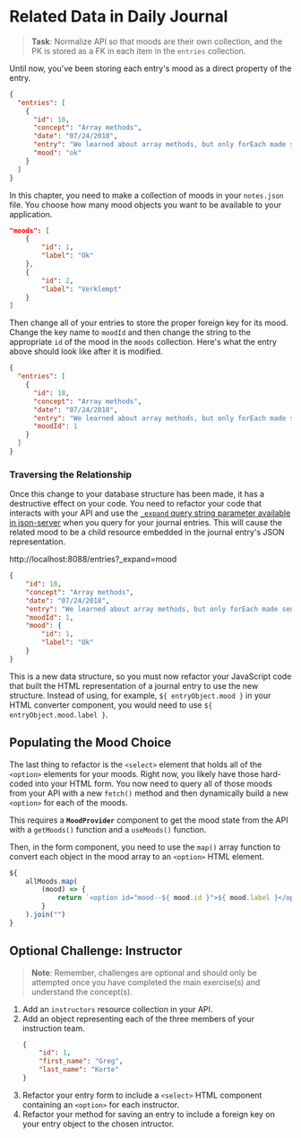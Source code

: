 # Related Data in Daily Journal

> **Task**: Normalize API so that moods are their own collection, and the PK is stored as a FK in each item in the `entries` collection.

Until now, you've been storing each entry's mood as a direct property of the entry.

```json
{
  "entries": [
    {
      "id": 18,
      "concept": "Array methods",
      "date": "07/24/2018",
      "entry": "We learned about array methods, but only forEach made sense",
      "mood": "ok"
    }
  ]
}
```

In this chapter, you need to make a collection of moods in your `notes.json` file. You choose how many mood objects you want to be available to your application.

```json
"moods": [
    {
        "id": 1,
        "label": "Ok"
    },
    {
        "id": 2,
        "label": "Verklempt"
    }
]
```

Then change all of your entries to store the proper foreign key for its mood. Change the key name to `moodId` and then change the string to the appropriate `id` of the mood in the `moods` collection. Here's what the entry above should look like after it is modified.

```json
{
  "entries": [
    {
      "id": 18,
      "concept": "Array methods",
      "date": "07/24/2018",
      "entry": "We learned about array methods, but only forEach made sense",
      "moodId": 1
    }
  ]
}
```

### Traversing the Relationship

Once this change to your database structure has been made, it has a destructive effect on your code. You need to refactor your code that interacts with your API and use the [`_expand` query string parameter available in json-server](https://github.com/typicode/json-server#relationships) when you query for your journal entries. This will cause the related mood to be a child resource embedded in the journal entry's JSON representation.

http://localhost:8088/entries?_expand=mood


```json
{
    "id": 18,
    "concept": "Array methods",
    "date": "07/24/2018",
    "entry": "We learned about array methods, but only forEach made sense",
    "moodId": 1,
    "mood": {
        "id": 1,
        "label": "Ok"
    }
}
```

This is a new data structure, so you must now refactor your JavaScript code that built the HTML representation of a journal entry to use the new structure. Instead of using, for example, `${ entryObject.mood }` in your HTML converter component, you would need to use `${ entryObject.mood.label }`.

## Populating the Mood Choice

The last thing to refactor is the `<select>` element that holds all of the `<option>` elements for your moods. Right now, you likely have those hard-coded into your HTML form. You now need to query all of those moods from your API with a new `fetch()` method and then dynamically build a new `<option>` for each of the moods.

This requires a **`MoodProvider`** component to get the mood state from the API with a `getMoods()` function and a `useMoods()` function.

Then, in the form component, you need to use the `map()` array function to convert each object in the mood array to an `<option>` HTML element.

```js
${
    allMoods.map(
        (mood) => {
            return `<option id="mood--${ mood.id }">${ mood.label }</option>`
        }
    ).join("")
}
```

## Optional Challenge: Instructor

> **Note**: Remember, challenges are optional and should only be attempted once you have completed the main exercise(s) and understand the concept(s).

1. Add an `instructors` resource collection in your API.
1. Add an object representing each of the three members of your instruction team.
    ```json
    {
        "id": 1,
        "first_name": "Greg",
        "last_name": "Korte"
    }
    ```
1. Refactor your entry form to include a `<select>` HTML component containing an `<option>` for each instructor.
1. Refactor your method for saving an entry to include a foreign key on your entry object to the chosen intructor.
